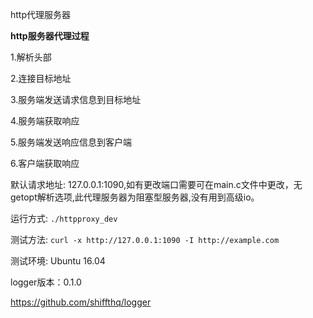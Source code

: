http代理服务器

**http服务器代理过程**

1.解析头部

2.连接目标地址

3.服务端发送请求信息到目标地址

4.服务端获取响应

5.服务端发送响应信息到客户端

6.客户端获取响应

默认请求地址: 127.0.0.1:1090,如有更改端口需要可在main.c文件中更改，无getopt解析选项,此代理服务器为阻塞型服务器,没有用到高级io。

运行方式: `./httpproxy_dev`

测试方法: `curl -x http://127.0.0.1:1090 -I http://example.com`

测试环境: Ubuntu 16.04

logger版本：0.1.0

https://github.com/shiffthq/logger